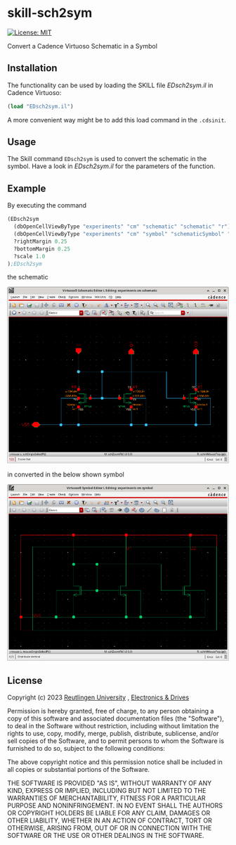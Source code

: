 # skill-sch2sym
[![License: MIT](https://img.shields.io/badge/License-MIT-yellow.svg)](https://opensource.org/licenses/MIT)

Convert a Cadence Virtuoso Schematic in a Symbol

## Installation

The functionality can be used by loading the SKILL file *EDsch2sym.il* in 
Cadence Virtuoso:

``` scheme
(load "EDsch2sym.il")
```
A more convenient way might be to add this load command in the `.cdsinit`.

## Usage

The Skill command `EDsch2sym` is used to convert the schematic in the 
symbol.
Have a look in *EDsch2sym.il*  for the parameters of the function.

## Example

By executing the command
``` scheme
(EDsch2sym
  (dbOpenCellViewByType "experiments" "cm" "schematic" "schematic" "r")
  (dbOpenCellViewByType "experiments" "cm" "symbol" "schematicSymbol" "w")
  ?rightMargin 0.25
  ?bottomMargin 0.25
  ?scale 1.0
);EDsch2sym
```
the schematic

<img src="./fig/sch.png" width="640">

in converted in the below shown symbol

<img src="./fig/sym.png" width="640">

## License

Copyright (c) 2023 [Reutlingen University](https://www.reutlingen-university.de/) , [Electronics & Drives](https://www.electronics-and-drives.de/) 

Permission is hereby granted, free of charge, to any person obtaining a copy
of this software and associated documentation files (the "Software"), to deal
in the Software without restriction, including without limitation the rights
to use, copy, modify, merge, publish, distribute, sublicense, and/or sell
copies of the Software, and to permit persons to whom the Software is
furnished to do so, subject to the following conditions:

The above copyright notice and this permission notice shall be included in all
copies or substantial portions of the Software.

THE SOFTWARE IS PROVIDED "AS IS", WITHOUT WARRANTY OF ANY KIND, EXPRESS OR
IMPLIED, INCLUDING BUT NOT LIMITED TO THE WARRANTIES OF MERCHANTABILITY,
FITNESS FOR A PARTICULAR PURPOSE AND NONINFRINGEMENT. IN NO EVENT SHALL THE
AUTHORS OR COPYRIGHT HOLDERS BE LIABLE FOR ANY CLAIM, DAMAGES OR OTHER
LIABILITY, WHETHER IN AN ACTION OF CONTRACT, TORT OR OTHERWISE, ARISING FROM,
OUT OF OR IN CONNECTION WITH THE SOFTWARE OR THE USE OR OTHER DEALINGS IN THE
SOFTWARE.